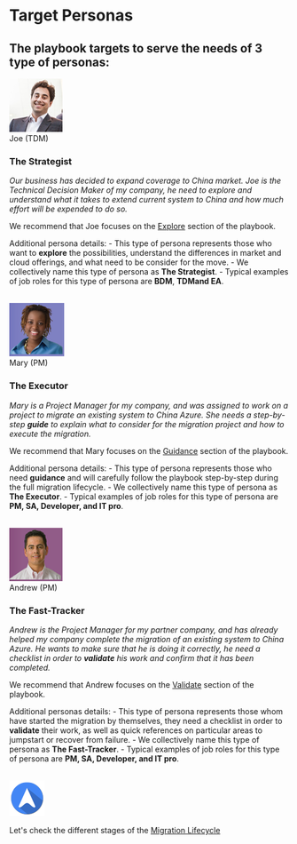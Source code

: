 <properties
	pageTitle="Global Customer Playbook target-personas"
	description="Global Customer Playbook target-personas"
	services="global-customer-playbook"
	documentationCenter=""
	authors="jtong"
	manager="edwinc"
	editor=""
	tags="global-customer-playbook"/>

<tags
	ms.service="global-customer-playbook"
	ms.workload=""
	ms.tgt_pltfrm=""
	ms.devlang="na"
	ms.topic="article"
	ms.date="11/21/2016"
	wacn.date="11/21/2016"
	wacn.lang="en" 
	ms.author="jtong"/>

# Target Personas

## The playbook targets to serve the needs of 3 type of personas:

![Joe](./media/joe.png)</br> Joe (TDM)

### The Strategist

*Our business has decided to expand coverage to China market.  Joe is the Technical Decision Maker of my company, he need to explore and understand what it takes to extend current system to China and how much effort will be expended to do so.*

We recommend that Joe focuses on the [Explore](/solutions/global-customer/envisioning/explore/policies/) section of the playbook.

Additional persona details:
	- This type of persona represents those who want to **explore** the possibilities, understand the differences in market and cloud offerings, and what need to be consider for the move. 
	- We collectively name this type of persona as **The Strategist**.
	- Typical examples of job roles for this type of persona are **BDM**, **TDMand EA**.
</br>
</br>

![Mary](./media/mary.png)</br> Mary (PM)

### The Executor

_Mary is a Project Manager for my company, and was assigned to work on a project to migrate an existing system to China Azure.  She needs a step-by-step **guide** to explain what to consider for the migration project and how to execute the migration._

We recommend that Mary focuses on the [Guidance](/solutions/global-customer/envisioning/guidance/policies/) section of the playbook.

Additional persona details:
	- This type of persona represents those who need **guidance** and will carefully follow the playbook step-by-step during the full migration lifecycle.
	- We collectively name this type of persona as **The Executor**.
	- Typical examples of job roles for this type of persona are **PM, SA, Developer, and IT pro**.
</br>
</br>

![Andrew](./media/andrew.png)</br> Andrew (PM)

### The Fast-Tracker

_Andrew is the Project Manager for my partner company, and has already helped my company complete the migration of an existing system to China Azure.  He wants to make sure that he is doing it correctly, he need a checklist in order to **validate** his work and confirm that it has been completed._

We recommend that Andrew focuses on the [Validate](/solutions/global-customer/envisioning/validate/) section of the playbook.

Additional personas details:
	- This type of persona represents those whom have started the migration by themselves, they need a checklist in order to **validate** their work, as well as quick references on particular areas to jumpstart or recover from failure.
	- We collectively name this type of persona as **The Fast-Tracker**.
	- Typical examples of job roles for this type of persona are **PM, SA, Developer, and IT pro**.
</br>
</br>

![navigation](./media/navigation.png)

Let's check the different stages of the [Migration Lifecycle](/solutions/global-customer/migration-lifecycle/)

